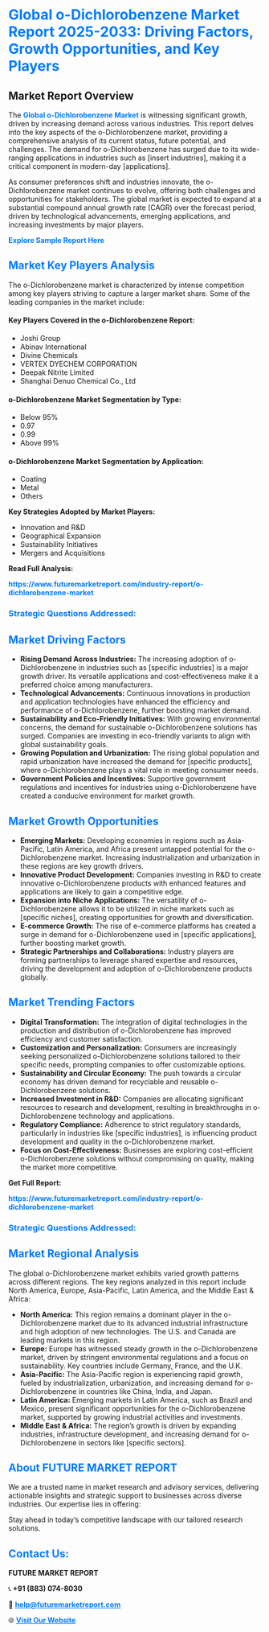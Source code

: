<h1 style="color: #007BFF;">Global o-Dichlorobenzene Market Report 2025-2033: Driving Factors, Growth Opportunities, and Key Players</h1>

<section id="overview">
<h2>Market Report Overview</h2>
<p>The <a href="https://www.futuremarketreport.com/industry-report/o-dichlorobenzene-market" style="color: #007BFF; text-decoration: none;"><strong>Global o-Dichlorobenzene Market</strong></a> is witnessing significant growth, driven by increasing demand across various industries. This report delves into the key aspects of the o-Dichlorobenzene market, providing a comprehensive analysis of its current status, future potential, and challenges. The demand for o-Dichlorobenzene has surged due to its wide-ranging applications in industries such as [insert industries], making it a critical component in modern-day [applications].</p>
<p>As consumer preferences shift and industries innovate, the o-Dichlorobenzene market continues to evolve, offering both challenges and opportunities for stakeholders. The global market is expected to expand at a substantial compound annual growth rate (CAGR) over the forecast period, driven by technological advancements, emerging applications, and increasing investments by major players.</p>
</section>

<section id="overview">
<p><a href="https://www.futuremarketreport.com/request-sample/reportId=54935" style="color: #007BFF; text-decoration: none;"><strong>Explore Sample Report Here</strong></a></p>
</section>

<section id="key-players">
<h2 style="color: #007BFF;">Market Key Players Analysis</h2>
<p>The o-Dichlorobenzene market is characterized by intense competition among key players striving to capture a larger market share. Some of the leading companies in the market include:</p>
<h4>Key Players Covered in the o-Dichlorobenzene Report:</h4>
<ul><li>Joshi Group</li><li>Abinav International</li><li>Divine Chemicals</li><li>VERTEX DYECHEM CORPORATION</li><li>Deepak Nitrite Limited</li><li>Shanghai Denuo Chemical Co., Ltd</li></ul>
<h4>o-Dichlorobenzene Market Segmentation by Type:</h4>
<ul><li>Below 95%</li><li>0.97</li><li>0.99</li><li>Above 99%</li></ul>

<h4>o-Dichlorobenzene Market Segmentation by Application:</h4>
<ul><li>Coating</li><li>Metal</li><li>Others</li></ul>
<p><strong>Key Strategies Adopted by Market Players:</strong></p>
<ul>
<li>Innovation and R&D</li>
<li>Geographical Expansion</li>
<li>Sustainability Initiatives</li>
<li>Mergers and Acquisitions</li>
</ul>
</section>

<section>
<p><strong>Read Full Analysis: </strong></p><a href="https://www.futuremarketreport.com/industry-report/o-dichlorobenzene-market" style="color: #007BFF; text-decoration: none;"><strong>https://www.futuremarketreport.com/industry-report/o-dichlorobenzene-market</strong></a>
<h3 style="color: #007BFF;">Strategic Questions Addressed:</h3>
</section>

<section id="driving-factors">
<h2 style="color: #007BFF;">Market Driving Factors</h2>
<ul>
<li><strong>Rising Demand Across Industries:</strong> The increasing adoption of o-Dichlorobenzene in industries such as [specific industries] is a major growth driver. Its versatile applications and cost-effectiveness make it a preferred choice among manufacturers.</li>
<li><strong>Technological Advancements:</strong> Continuous innovations in production and application technologies have enhanced the efficiency and performance of o-Dichlorobenzene, further boosting market demand.</li>
<li><strong>Sustainability and Eco-Friendly Initiatives:</strong> With growing environmental concerns, the demand for sustainable o-Dichlorobenzene solutions has surged. Companies are investing in eco-friendly variants to align with global sustainability goals.</li>
<li><strong>Growing Population and Urbanization:</strong> The rising global population and rapid urbanization have increased the demand for [specific products], where o-Dichlorobenzene plays a vital role in meeting consumer needs.</li>
<li><strong>Government Policies and Incentives:</strong> Supportive government regulations and incentives for industries using o-Dichlorobenzene have created a conducive environment for market growth.</li>
</ul>
</section>

<section id="growth-opportunities">
<h2 style="color: #007BFF;">Market Growth Opportunities</h2>
<ul>
<li><strong>Emerging Markets:</strong> Developing economies in regions such as Asia-Pacific, Latin America, and Africa present untapped potential for the o-Dichlorobenzene market. Increasing industrialization and urbanization in these regions are key growth drivers.</li>
<li><strong>Innovative Product Development:</strong> Companies investing in R&D to create innovative o-Dichlorobenzene products with enhanced features and applications are likely to gain a competitive edge.</li>
<li><strong>Expansion into Niche Applications:</strong> The versatility of o-Dichlorobenzene allows it to be utilized in niche markets such as [specific niches], creating opportunities for growth and diversification.</li>
<li><strong>E-commerce Growth:</strong> The rise of e-commerce platforms has created a surge in demand for o-Dichlorobenzene used in [specific applications], further boosting market growth.</li>
<li><strong>Strategic Partnerships and Collaborations:</strong> Industry players are forming partnerships to leverage shared expertise and resources, driving the development and adoption of o-Dichlorobenzene products globally.</li>
</ul>
</section>

<section id="trending-factors">
<h2 style="color: #007BFF;">Market Trending Factors</h2>
<ul>
<li><strong>Digital Transformation:</strong> The integration of digital technologies in the production and distribution of o-Dichlorobenzene has improved efficiency and customer satisfaction.</li>
<li><strong>Customization and Personalization:</strong> Consumers are increasingly seeking personalized o-Dichlorobenzene solutions tailored to their specific needs, prompting companies to offer customizable options.</li>
<li><strong>Sustainability and Circular Economy:</strong> The push towards a circular economy has driven demand for recyclable and reusable o-Dichlorobenzene solutions.</li>
<li><strong>Increased Investment in R&D:</strong> Companies are allocating significant resources to research and development, resulting in breakthroughs in o-Dichlorobenzene technology and applications.</li>
<li><strong>Regulatory Compliance:</strong> Adherence to strict regulatory standards, particularly in industries like [specific industries], is influencing product development and quality in the o-Dichlorobenzene market.</li>
<li><strong>Focus on Cost-Effectiveness:</strong> Businesses are exploring cost-efficient o-Dichlorobenzene solutions without compromising on quality, making the market more competitive.</li>
</ul>
</section>

<section>
<p><strong>Get Full Report: </strong></p><a href="https://www.futuremarketreport.com/industry-report/o-dichlorobenzene-market" style="color: #007BFF; text-decoration: none;"><strong>https://www.futuremarketreport.com/industry-report/o-dichlorobenzene-market</strong></a>
<h3 style="color: #007BFF;">Strategic Questions Addressed:</h3>
</section>


<section id="regional-analysis">
<h2 style="color: #007BFF;">Market Regional Analysis</h2>
<p>The global o-Dichlorobenzene market exhibits varied growth patterns across different regions. The key regions analyzed in this report include North America, Europe, Asia-Pacific, Latin America, and the Middle East & Africa:</p>
<ul>
<li><strong>North America:</strong> This region remains a dominant player in the o-Dichlorobenzene market due to its advanced industrial infrastructure and high adoption of new technologies. The U.S. and Canada are leading markets in this region.</li>
<li><strong>Europe:</strong> Europe has witnessed steady growth in the o-Dichlorobenzene market, driven by stringent environmental regulations and a focus on sustainability. Key countries include Germany, France, and the U.K.</li>
<li><strong>Asia-Pacific:</strong> The Asia-Pacific region is experiencing rapid growth, fueled by industrialization, urbanization, and increasing demand for o-Dichlorobenzene in countries like China, India, and Japan.</li>
<li><strong>Latin America:</strong> Emerging markets in Latin America, such as Brazil and Mexico, present significant opportunities for the o-Dichlorobenzene market, supported by growing industrial activities and investments.</li>
<li><strong>Middle East & Africa:</strong> The region’s growth is driven by expanding industries, infrastructure development, and increasing demand for o-Dichlorobenzene in sectors like [specific sectors].</li>
</ul>
</section>

<footer>
<h2 style="color: #007BFF;">About FUTURE MARKET REPORT</h2>
<p>We are a trusted name in market research and advisory services, delivering actionable insights and strategic support to businesses across diverse industries. Our expertise lies in offering:</p>

<p>Stay ahead in today’s competitive landscape with our tailored research solutions.</p>

<h2 style="color: #007BFF;">Contact Us:</h2>
<p><strong>FUTURE MARKET REPORT</strong></p>
<p>📞 <strong>+91 (883) 074-8030</strong></p>
<p>📧 <strong><a href="mailto:help@futuremarketreport.com" style="color: #007BFF;">help@futuremarketreport.com</a></strong></p>
<p>🌐 <strong><a href="https://www.futuremarketreport.com/" style="color: #007BFF;">Visit Our Website</a></strong></p>
</footer>